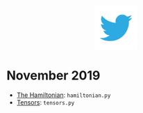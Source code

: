 <div align="center">
<img src="../img/twitter.png" width="20%">
</div>

# November 2019
- [The Hamiltonian](https://twitter.com/astroparticular/status/1198070673819619328): `hamiltonian.py`
- [Tensors](https://twitter.com/astroparticular/status/1195470423154053120): `tensors.py`
